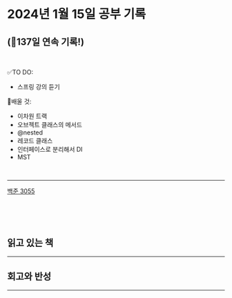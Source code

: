 # 2024년 1월 15일 공부 기록 
## (🚀137일 연속 기록!)

<br>

✅TO DO: 

- 스프링 강의 듣기

💭배울 것:

- 이차원 트랙
- 오브젝트 클래스의 메서드
- @nested
- 레코드 클래스
- 인터페이스로 분리해서 DI
- MST

<br>

---

[백준 3055](..%2F..%2F..%2FAlgorithm%2FSolvedProblem%2FDFS%26BFS%2FBFS%2F3055%2F3055.md)


<br><br><br>

## 읽고 있는 책

---





## 회고와 반성

---
